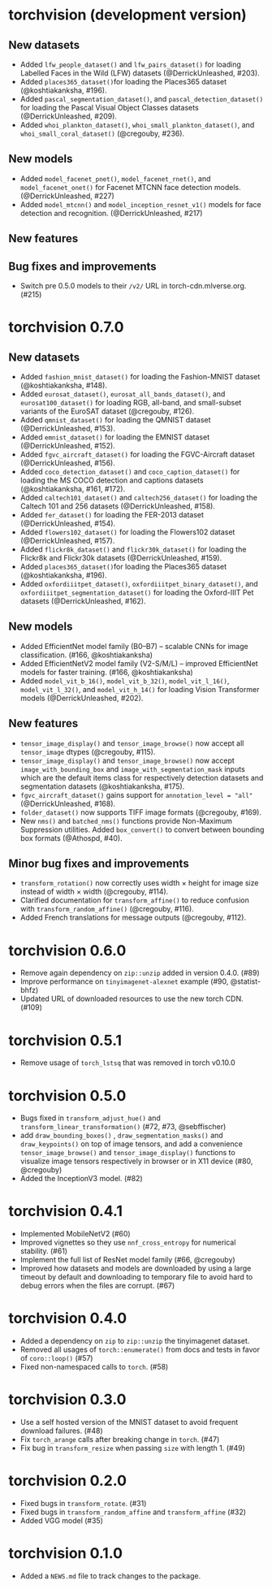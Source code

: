 # torchvision (development version)

## New datasets

* Added `lfw_people_dataset()` and `lfw_pairs_dataset()` for loading Labelled Faces in the Wild (LFW) datasets (@DerrickUnleashed, #203).
* Added `places365_dataset()`for loading the Places365 dataset (@koshtiakanksha, #196).
* Added `pascal_segmentation_dataset()`, and `pascal_detection_dataset()` for loading the Pascal Visual Object Classes datasets (@DerrickUnleashed, #209).
* Added `whoi_plankton_dataset()`, `whoi_small_plankton_dataset()`, and  `whoi_small_coral_dataset()` (@cregouby, #236).

## New models

* Added `model_facenet_pnet()`, `model_facenet_rnet()`, and `model_facenet_onet()` for Facenet MTCNN face detection models. (@DerrickUnleashed, #227)
* Added `model_mtcnn()` and `model_inception_resnet_v1()` models for face detection and recognition. (@DerrickUnleashed, #217)

## New features

## Bug fixes and improvements

* Switch pre 0.5.0 models to their `/v2/` URL in torch-cdn.mlverse.org. (#215)

# torchvision 0.7.0

## New datasets

* Added `fashion_mnist_dataset()` for loading the Fashion-MNIST dataset (@koshtiakanksha, #148).
* Added `eurosat_dataset()`, `eurosat_all_bands_dataset()`, and `eurosat100_dataset()` for loading RGB, all-band, and small-subset variants of the EuroSAT dataset (@cregouby, #126).
* Added `qmnist_dataset()` for loading the QMNIST dataset (@DerrickUnleashed, #153).
* Added `emnist_dataset()` for loading the EMNIST dataset (@DerrickUnleashed, #152).
* Added `fgvc_aircraft_dataset()` for loading the FGVC-Aircraft dataset (@DerrickUnleashed, #156).
* Added `coco_detection_dataset()` and `coco_caption_dataset()` for loading the MS COCO detection and captions datasets (@koshtiakanksha, #161, #172).
* Added `caltech101_dataset()` and `caltech256_dataset()` for loading the Caltech 101 and 256 datasets (@DerrickUnleashed, #158).
* Added `fer_dataset()` for loading the FER-2013 dataset (@DerrickUnleashed, #154).
* Added `flowers102_dataset()` for loading the Flowers102 dataset (@DerrickUnleashed, #157).
* Added `flickr8k_dataset()` and `flickr30k_dataset()` for loading the Flickr8k and Flickr30k datasets (@DerrickUnleashed, #159).
* Added `places365_dataset()`for loading the Places365 dataset (@koshtiakanksha, #196).
* Added `oxfordiiitpet_dataset()`, `oxfordiiitpet_binary_dataset()`, and `oxfordiiitpet_segmentation_dataset()` for loading the Oxford-IIIT Pet datasets (@DerrickUnleashed, #162).

## New models

* Added EfficientNet model family (B0–B7) – scalable CNNs for image classification. (#166, @koshtiakanksha)
* Added EfficientNetV2 model family (V2-S/M/L) – improved EfficientNet models for faster training. (#166, @koshtiakanksha)
* Added `model_vit_b_16()`, `model_vit_b_32()`, `model_vit_l_16()`, `model_vit_l_32()`, and `model_vit_h_14()` for loading Vision Transformer models (@DerrickUnleashed, #202).

## New features

* `tensor_image_display()` and `tensor_image_browse()` now accept all `tensor_image` dtypes (@cregouby, #115).
* `tensor_image_display()` and `tensor_image_browse()` now accept `image_with_bounding_box` and `image_with_segmentation_mask` inputs which are 
  the default items class for respectively detection datasets and segmentation datasets (@koshtiakanksha, #175).
* `fgvc_aircraft_dataset()` gains support for `annotation_level = "all"` (@DerrickUnleashed, #168).
* `folder_dataset()` now supports TIFF image formats (@cregouby, #169).
* New `nms()` and `batched_nms()` functions provide Non-Maximum Suppression utilities. Added `box_convert()` to convert between bounding box formats (@Athospd, #40).

## Minor bug fixes and improvements

* `transform_rotation()` now correctly uses width × height for image size instead of width × width (@cregouby, #114).
* Clarified documentation for `transform_affine()` to reduce confusion with `transform_random_affine()` (@cregouby, #116).
* Added French translations for message outputs (@cregouby, #112).

# torchvision 0.6.0

- Remove again dependency on `zip::unzip` added in version 0.4.0. (#89)
- Improve performance on `tinyimagenet-alexnet` example (#90, @statist-bhfz)
- Updated URL of downloaded resources to use the new torch CDN. (#109)

# torchvision 0.5.1

- Remove usage of `torch_lstsq` that was removed in torch v0.10.0

# torchvision 0.5.0

-   Bugs fixed in `transform_adjust_hue()` and `transform_linear_transformation()` (#72, #73, @sebffischer)
-   add `draw_bounding_boxes()` , `draw_segmentation_masks()` and `draw_keypoints()` on top of image tensors, and add a convenience `tensor_image_browse()` and `tensor_image_display()` functions to visualize image tensors respectively in browser or in X11 device (#80, @cregouby)
-   Added the InceptionV3 model. (#82)

# torchvision 0.4.1

-   Implemented MobileNetV2 (#60)
-   Improved vignettes so they use `nnf_cross_entropy` for numerical stability. (#61)
-   Implement the full list of ResNet model family (#66, @cregouby)
-   Improved how datasets and models are downloaded by using a large timeout by default and downloading to temporary file to avoid hard to debug errors when the files are corrupt. (#67)

# torchvision 0.4.0

-   Added a dependency on `zip` to `zip::unzip` the tinyimagenet dataset.
-   Removed all usages of `torch::enumerate()` from docs and tests in favor of `coro::loop()` (#57)
-   Fixed non-namespaced calls to `torch`. (#58)

# torchvision 0.3.0

-   Use a self hosted version of the MNIST dataset to avoid frequent download failures. (#48)
-   Fix `torch_arange` calls after breaking change in `torch`. (#47)
-   Fix bug in `transform_resize` when passing `size` with length 1. (#49)

# torchvision 0.2.0

-   Fixed bugs in `transform_rotate`. (#31)
-   Fixed bugs in `transform_random_affine` and `transform_affine` (#32)
-   Added VGG model (#35)

# torchvision 0.1.0

-   Added a `NEWS.md` file to track changes to the package.

